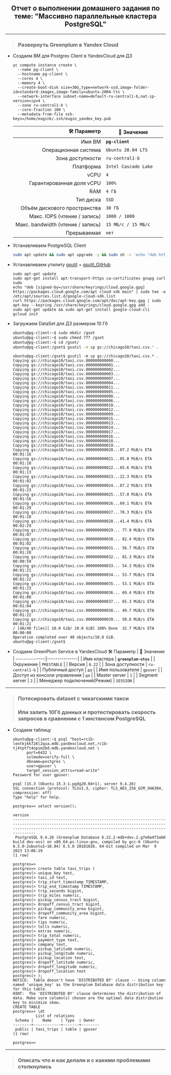 <div align="center"><h2> Отчет о выполнении домашнего задания по теме: "Массивно параллельные кластера PostgreSQL" </h2></div>

***
> ### Развернуть Greenplum в Yandex Cloud


  * Создаем ВМ для Postgres Client в YandexCloud для ДЗ 
    ```console
    yc compute instance create \
      --name pg-client \
      --hostname pg-client \
      --cores 4 \
      --memory 4 \
      --create-boot-disk size=30G,type=network-ssd,image-folder-id=standard-images,image-family=ubuntu-2004-lts \
      --network-interface subnet-name=default-ru-central1-b,nat-ip-version=ipv4 \
      --zone ru-central1-b \
      --core-fraction 100 \
      --metadata-from-file ssh-keys=/home/eugink/.ssh/eugin_yandex_key.pub
    ```
    :hammer_and_wrench: Параметр | :memo: Значение |
    --------------:|---------------| 
    | Имя ВМ | **`pg-client`** |
    | Операционная система | `Ubuntu 20.04 LTS` |
    | Зона доступности | `ru-central1-b` |
    | Платформа | `Intel Cascade Lake	` |
    | vCPU | `4` |
    | Гарантированная доля vCPU | `100%` |
    | RAM | `4 ГБ` |
    | Тип диска | `SSD` | 
    | Объём дискового пространства | `30 ГБ` |
    | Макс. IOPS (чтение / запись) | `1000 / 1000` |
    | Макс. bandwidth (чтение / запись) | `15 МБ/с / 15 МБ/с` |
    | Прерываемая | `нет` |
    
  * Устанавливаем PostgreSQL Client
    ```bash
    sudo apt update && sudo apt upgrade -y && sudo sh -c 'echo "deb http://apt.postgresql.org/pub/repos/apt $(lsb_release -cs)-pgdg main" > /etc/apt/sources.list.d/pgdg.list' && wget --quiet -O - https://www.postgresql.org/media/keys/ACCC4CF8.asc | sudo apt-key add - && sudo apt-get update && sudo apt-get -y install postgresql-client
    ```

  * Устанавливаем утилиту [gsutil](https://cloud.google.com/storage/docs/gsutil_install#deb) + [gsutil_GitHub](https://github.com/GoogleCloudPlatform/gsutil)  
      ```console
      sudo apt-get update
      sudo apt-get install apt-transport-https ca-certificates gnupg curl sudo
      echo "deb [signed-by=/usr/share/keyrings/cloud.google.gpg] https://packages.cloud.google.com/apt cloud-sdk main" | sudo tee -a /etc/apt/sources.list.d/google-cloud-sdk.list
      curl https://packages.cloud.google.com/apt/doc/apt-key.gpg | sudo apt-key --keyring /usr/share/keyrings/cloud.google.gpg add -
      sudo apt-get update && sudo apt-get install google-cloud-cli
      gcloud init
      ```

  * Загружаем DataSet для ДЗ размером 10 Гб   
      ```bash
      ubuntu@pg-client:~$ sudo mkdir /gset
      ubuntu@pg-client:~$ sudo chmod 777 /gset
      ubuntu@pg-client:~$ cd /gset/
      ubuntu@pg-client:/gset$ gsutil -m cp gs://chicago10/taxi.csv.* .
      ```
      ```console
      ubuntu@pg-client:/gset$ gsutil -m cp gs://chicago10/taxi.csv.* .
      Copying gs://chicago10/taxi.csv.000000000000...
      Copying gs://chicago10/taxi.csv.000000000001...                                 
      Copying gs://chicago10/taxi.csv.000000000002...                                 
      Copying gs://chicago10/taxi.csv.000000000003...                                 
      Copying gs://chicago10/taxi.csv.000000000007...                                 
      Copying gs://chicago10/taxi.csv.000000000004...
      Copying gs://chicago10/taxi.csv.000000000011...                                 
      Copying gs://chicago10/taxi.csv.000000000005...                                 
      Copying gs://chicago10/taxi.csv.000000000008...                                 
      Copying gs://chicago10/taxi.csv.000000000006...                                 
      Copying gs://chicago10/taxi.csv.000000000010...                                 
      Copying gs://chicago10/taxi.csv.000000000012...                                 
      Copying gs://chicago10/taxi.csv.000000000009...                                 
      Copying gs://chicago10/taxi.csv.000000000015...
      Copying gs://chicago10/taxi.csv.000000000013...
      Copying gs://chicago10/taxi.csv.000000000014...
      Copying gs://chicago10/taxi.csv.000000000017...
      Copying gs://chicago10/taxi.csv.000000000016...                                 
      Copying gs://chicago10/taxi.csv.000000000018...
      Copying gs://chicago10/taxi.csv.000000000019...
      Copying gs://chicago10/taxi.csv.000000000020...07.2 MiB/s ETA 00:01:16          
      Copying gs://chicago10/taxi.csv.000000000021...05.0 MiB/s ETA 00:01:18          
      Copying gs://chicago10/taxi.csv.000000000022...05.6 MiB/s ETA 00:01:13          
      Copying gs://chicago10/taxi.csv.000000000023...22.3 MiB/s ETA 00:01:02          
      Copying gs://chicago10/taxi.csv.000000000024...87.2 MiB/s ETA 00:01:23          
      Copying gs://chicago10/taxi.csv.000000000025...57.0 MiB/s ETA 00:01:56          
      Copying gs://chicago10/taxi.csv.000000000026...69.1 MiB/s ETA 00:01:29          
      Copying gs://chicago10/taxi.csv.000000000027...70.3 MiB/s ETA 00:01:28          
      Copying gs://chicago10/taxi.csv.000000000028...41.4 MiB/s ETA 00:02:29          
      Copying gs://chicago10/taxi.csv.000000000029... 77.9 MiB/s ETA 00:01:07         
      Copying gs://chicago10/taxi.csv.000000000030... 82.4 MiB/s ETA 00:01:02         
      Copying gs://chicago10/taxi.csv.000000000031... 56.7 MiB/s ETA 00:01:28         
      Copying gs://chicago10/taxi.csv.000000000032... 81.3 MiB/s ETA 00:00:59         
      Copying gs://chicago10/taxi.csv.000000000033... 54.3 MiB/s ETA 00:01:21         
      Copying gs://chicago10/taxi.csv.000000000034... 53.7 MiB/s ETA 00:01:22         
      Copying gs://chicago10/taxi.csv.000000000035... 53.1 MiB/s ETA 00:01:23         
      Copying gs://chicago10/taxi.csv.000000000036... 69.4 MiB/s ETA 00:01:00         
      Copying gs://chicago10/taxi.csv.000000000037... 65.3 MiB/s ETA 00:01:04         
      Copying gs://chicago10/taxi.csv.000000000038... 49.7 MiB/s ETA 00:01:22         
      Copying gs://chicago10/taxi.csv.000000000039... 50.6 MiB/s ETA 00:01:21         
      / [40/40 files][ 10.0 GiB/ 10.0 GiB] 100% Done  32.7 MiB/s ETA 00:00:00         
      Operation completed over 40 objects/10.0 GiB.                                    
      ubuntu@pg-client:/gset$ 
      ```
  * Создаем GreenPlum Service в YandexCloud 
    :hammer_and_wrench: Параметр | :memo: Значение |
    --------------:|---------------| 
    | Имя кластера | **`greenplum-otus`** |
    | Окружение | `PRESTABLE` |
    | Версия | `6.22` |
    | Зона доступности | `ru-central1-b` |
    | Публичный доступ | `да` |
    | Имя пользователя | `gpuser` |
    | Доступ из консоли управления | `да` |
    | Master server | `1` |
    | Segment server | `2` |
    | Менеджер подключений(Режим) | `SESSION` | 


***
> ### Потесировать dataset с чикагскими такси
> ### Или залить 10Гб данных и протестировать скорость запросов в сравнении с 1 инстансом PostgreSQL
  * Создаем таблицу
    ```console
    ubuntu@pg-client:~$ psql "host=rc1b-lentkjkk726l2qua.mdb.yandexcloud.net,rc1b-tj4tptft4opim2bd.mdb.yandexcloud.net \
          port=6432 \
          sslmode=verify-full \
          dbname=postgres \
          user=gpuser \
          target_session_attrs=read-write"
    Password for user gpuser: 
    
    psql (15.3 (Ubuntu 15.3-1.pgdg20.04+1), server 9.4.26)
    SSL connection (protocol: TLSv1.3, cipher: TLS_AES_256_GCM_SHA384, compression: off)
    Type "help" for help.
    
    postgres=> select version();
                                                                                                          version                                                                                                      
    -------------------------------------------------------------------------------------------------------------------------------------------------------------------------------------------------------------------
     PostgreSQL 9.4.26 (Greenplum Database 6.22.2-mdb+dev.2.g7e0a4f3ab0 build dev-oss) on x86_64-pc-linux-gnu, compiled by gcc-6 (Ubuntu 6.5.0-2ubuntu1~18.04) 6.5.0 20181026, 64-bit compiled on Mar  9 2023 13:06:19
    (1 row)
     
    postgres=> 
    postgres=> create table taxi_trips (
    postgres(> unique_key text,
    postgres(> taxi_id text,
    postgres(> trip_start_timestamp TIMESTAMP,
    postgres(> trip_end_timestamp TIMESTAMP,
    postgres(> trip_seconds bigint,
    postgres(> trip_miles numeric,
    postgres(> pickup_census_tract bigint,
    postgres(> dropoff_census_tract bigint,
    postgres(> pickup_community_area bigint,
    postgres(> dropoff_community_area bigint,
    postgres(> fare numeric,
    postgres(> tips numeric,
    postgres(> tolls numeric,
    postgres(> extras numeric,
    postgres(> trip_total numeric,
    postgres(> payment_type text,
    postgres(> company text,
    postgres(> pickup_latitude numeric,
    postgres(> pickup_longitude numeric,
    postgres(> pickup_location text,
    postgres(> dropoff_latitude numeric,
    postgres(> dropoff_longitude numeric,
    postgres(> dropoff_location text
    postgres(> );
    NOTICE:  Table doesn't have 'DISTRIBUTED BY' clause -- Using column named 'unique_key' as the Greenplum Database data distribution key for this table.
    HINT:  The 'DISTRIBUTED BY' clause determines the distribution of data. Make sure column(s) chosen are the optimal data distribution key to minimize skew.
    CREATE TABLE
    postgres=> \dt
              List of relations
     Schema |    Name    | Type  | Owner  
    --------+------------+-------+--------
     public | taxi_trips | table | gpuser
    (1 row)
    
    postgres=> 
    ```



***
> ### Описать что и как делали и с какими проблемами столкнулись      
